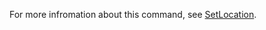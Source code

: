 For more infromation about this command, see [SetLocation](https://docs.digital.ai/bundle/TE/page/setlocation.html).
